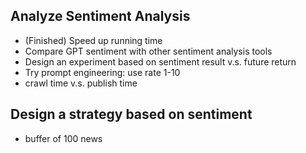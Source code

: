 ## Analyze Sentiment Analysis

- (Finished) Speed up running time 
- Compare GPT sentiment with other sentiment analysis tools
- Design an experiment based on sentiment result v.s. future return
- Try prompt engineering: use rate 1-10
- crawl time v.s. publish time



## Design a strategy based on sentiment

- buffer of 100 news
 